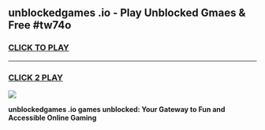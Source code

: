 
## unblockedgames .io - Play Unblocked Gmaes & Free #tw74o
<h3>
<a href="https://news.freeplayer.one?title=unblockedgames_.io&ref=26F">CLICK TO PLAY</a></h3>
<hr>

<h3>
<a href="https://news.freeplayer.one?title=unblockedgames_.io&ref=26F">CLICK 2 PLAY</a>
  
</h3>

<a href="https://news.freeplayer.one?title=unblockedgames_.io&ref=26F/"><img src="https://clearcache.store/games.png"></a>


**unblockedgames .io games unblocked: Your Gateway to Fun and Accessible Online Gaming**
